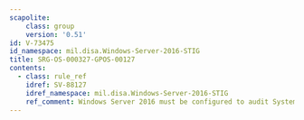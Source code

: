 ```yaml
---
scapolite:
    class: group
    version: '0.51'
id: V-73475
id_namespace: mil.disa.Windows-Server-2016-STIG
title: SRG-OS-000327-GPOS-00127
contents:
  - class: rule_ref
    idref: SV-88127
    idref_namespace: mil.disa.Windows-Server-2016-STIG
    ref_comment: Windows Server 2016 must be configured to audit System - IP ...
---
```


